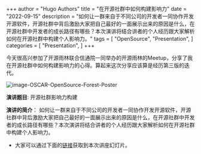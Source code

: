 +++
author = "Hugo Authors"
title = "在开源社群中如何构建影响力"
date = "2022-09-15"
description = "如何让一群来自于不同公司的开发者一同协作开发开源软件，开源社群中背后激励大家把自己最好的一面展示出来的原因是什么，在开源社群中开发者的成长路径有哪些？本次演讲将结合讲者的个人经历跟大家解析如何在开源社群中构建个人影响力。"
tags = [
    "OpenSource",
    "Presentation", 
]
categories = [
    "Presentation",
]
+++

今天很高兴参加了开源雨林联合信通院一同举办的开源雨林的Meetup，分享了我在开源社群中如何构建影响力的心得。算起来这次分享应该算是经历第三版的迭代。  

![image-OSCAR-OpenSource-Forest-Poster](/images/OSCAR-22/OSCAR-JiangNing.PNG)

**演讲题目**:
开源社群影响力构建

**演讲的简介**： 
如何让一群来自于不同公司的开发者一同协作开发开源软件，开源社群中背后激励大家把自己最好的一面展示出来的原因是什么，在开源社群中开发者的成长路径有哪些？本次演讲将结合讲者的个人经历跟大家解析如何在开源社群中构建个人影响力。 


* 大家可以通过下面的[链接](/presentation/OpenSource_Influence.pdf)获取到本次讲座幻灯片。
